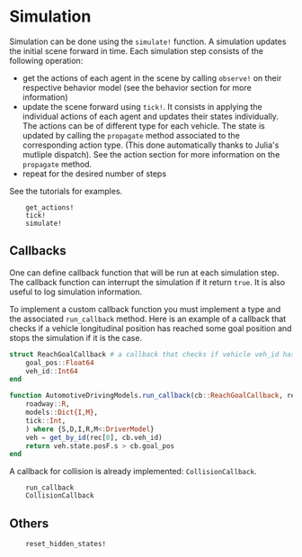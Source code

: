 # Simulation

Simulation can be done using the `simulate!` function. 
A simulation updates the initial scene forward in time. Each simulation step consists of the following operation:
- get the actions of each agent in the scene by calling `observe!` on their respective behavior model (see the behavior section for more information)
- update the scene forward using `tick!`. It consists in applying the individual actions of each agent and updates their states individually. The actions can be of different type for each vehicle. The state is updated by calling the `propagate` method associated to the corresponding action type. (This done automatically thanks to Julia's mutliple dispatch). See the action section for more information on the `propagate` method.
- repeat for the desired number of steps

See the tutorials for examples.

```@docs 
    get_actions!
    tick!
    simulate!
```

## Callbacks 

One can define callback function that will be run at each simulation step. The callback function can interrupt the simulation if it return `true`. It is also useful to log simulation information. 

To implement a custom callback function you must implement a type and the associated `run_callback` method. Here is an example of a callback that checks if a vehicle longitudinal position has reached some goal position and stops the simulation if it is the case.
```julia
struct ReachGoalCallback # a callback that checks if vehicle veh_id has reach a certain position 
    goal_pos::Float64
    veh_id::Int64
end 

function AutomotiveDrivingModels.run_callback(cb::ReachGoalCallback, rec::EntityQueueRecord{S,D,I},
    roadway::R,
    models::Dict{I,M},
    tick::Int,
    ) where {S,D,I,R,M<:DriverModel}
    veh = get_by_id(rec[0], cb.veh_id)
    return veh.state.posF.s > cb.goal_pos 
end
```

A callback for collision is already implemented: `CollisionCallback`.

```@docs
    run_callback
    CollisionCallback
```

## Others 

```@docs 
    reset_hidden_states!
```
